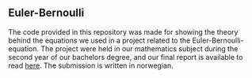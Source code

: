 ## Euler-Bernoulli

The code provided in this repository was made for showing the theory behind the equations we used in a project related to the Euler-Bernoulli-equation. 
The project were held in our mathematics subject during the second year of our bachelors degree, and our final report is available to read [here](Project_submission.pdf). The submission is written in norwegian.
